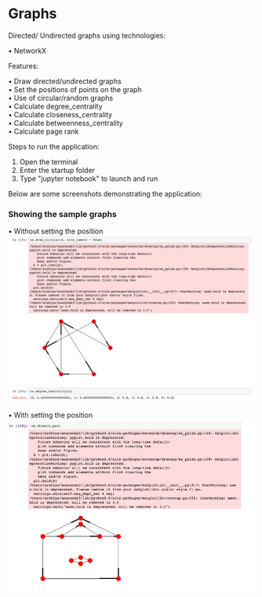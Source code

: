 # Graphs

Directed/ Undirected graphs using technologies:

• NetworkX

Features: 

• Draw directed/undirected graphs</br>
• Set the positions of points on the graph</br>
• Use of circular/random graphs</br>
• Calculate degree_centrality</br>
• Calculate closeness_centrality</br>
• Calculate betweenness_centrality</br>
• Calculate page rank</br>

Steps to run the application:
1. Open the terminal
2. Enter the startup folder
3. Type "jupyter notebook" to launch and run

Below are some screenshots demonstrating the application:

### Showing the sample graphs

• Without setting the position</br>
![](images/1.png)

• With setting the position</br>
![](images/2.png)
